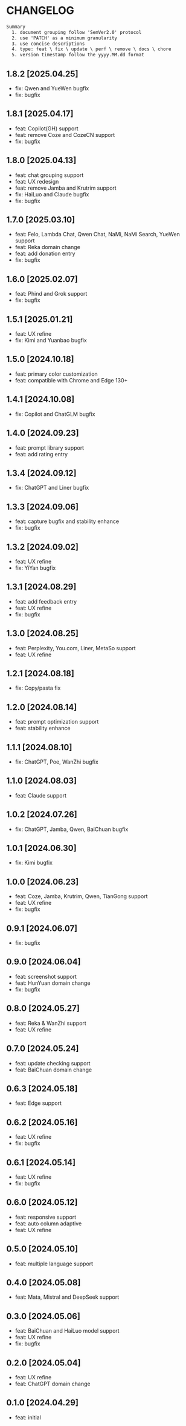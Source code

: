 # CHANGELOG

```txt
Summary
  1. document grouping follow 'SemVer2.0' protocol
  2. use 'PATCH' as a minimum granularity
  3. use concise descriptions
  4. type: feat \ fix \ update \ perf \ remove \ docs \ chore
  5. version timestamp follow the yyyy.MM.dd format
```

## 1.8.2 [2025.04.25]
- fix: Qwen and YueWen bugfix
- fix: bugfix

## 1.8.1 [2025.04.17]
- feat: Copilot(GH) support
- feat: remove Coze and CozeCN support
- fix: bugfix

## 1.8.0 [2025.04.13]
- feat: chat grouping support
- feat: UX redesign
- feat: remove Jamba and Krutrim support
- fix: HaiLuo and Claude bugfix
- fix: bugfix

## 1.7.0 [2025.03.10]
- feat: Felo, Lambda Chat, Qwen Chat, NaMi, NaMi Search, YueWen support
- feat: Reka domain change
- feat: add donation entry
- fix: bugfix

## 1.6.0 [2025.02.07]
- feat: Phind and Grok support
- fix: bugfix

## 1.5.1 [2025.01.21]
- feat: UX refine
- fix: Kimi and Yuanbao bugfix

## 1.5.0 [2024.10.18]
- feat: primary color customization
- feat: compatible with Chrome and Edge 130+

## 1.4.1 [2024.10.08]
- fix: Copilot and ChatGLM bugfix

## 1.4.0 [2024.09.23]
- feat: prompt library support
- feat: add rating entry

## 1.3.4 [2024.09.12]
- fix: ChatGPT and Liner bugfix

## 1.3.3 [2024.09.06]
- feat: capture bugfix and stability enhance
- fix: bugfix

## 1.3.2 [2024.09.02]
- feat: UX refine
- fix: YiYan bugfix

## 1.3.1 [2024.08.29]
- feat: add feedback entry
- feat: UX refine
- fix: bugfix

## 1.3.0 [2024.08.25]
- feat: Perplexity, You.com, Liner, MetaSo support
- feat: UX refine

## 1.2.1 [2024.08.18]
- fix: Copy/pasta fix

## 1.2.0 [2024.08.14]
- feat: prompt optimization support
- feat: stability enhance

## 1.1.1 [2024.08.10]
- fix: ChatGPT, Poe, WanZhi bugfix

## 1.1.0 [2024.08.03]
- feat: Claude support

## 1.0.2 [2024.07.26]
- fix: ChatGPT, Jamba, Qwen, BaiChuan bugfix

## 1.0.1 [2024.06.30]
- fix: Kimi bugfix

## 1.0.0 [2024.06.23]
- feat: Coze, Jamba, Krutrim, Qwen, TianGong support
- feat: UX refine
- fix: bugfix

## 0.9.1 [2024.06.07]
- fix: bugfix

## 0.9.0 [2024.06.04]
- feat: screenshot support
- feat: HunYuan domain change
- fix: bugfix

## 0.8.0 [2024.05.27]
- feat: Reka & WanZhi support
- feat: UX refine

## 0.7.0 [2024.05.24]
- feat: update checking support
- feat: BaiChuan domain change

## 0.6.3 [2024.05.18]
- feat: Edge support

## 0.6.2 [2024.05.16]
- feat: UX refine
- fix: bugfix

## 0.6.1 [2024.05.14]
- feat: UX refine
- fix: bugfix

## 0.6.0 [2024.05.12]
- feat: responsive support
- feat: auto column adaptive
- feat: UX refine

## 0.5.0 [2024.05.10]
- feat: multiple language support

## 0.4.0 [2024.05.08]
- feat: Mata, Mistral and DeepSeek support

## 0.3.0 [2024.05.06]
- feat: BaiChuan and HaiLuo model support
- feat: UX refine
- fix: bugfix

## 0.2.0 [2024.05.04]
- feat: UX refine
- feat: ChatGPT domain change

## 0.1.0 [2024.04.29]
- feat: initial
